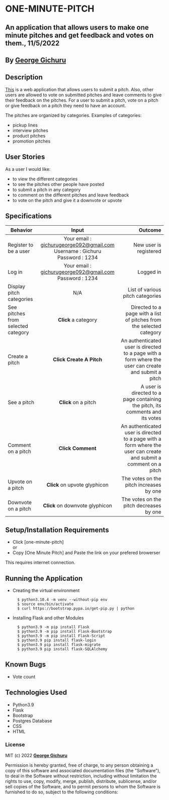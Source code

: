 # ONE-MINUTE-PITCH

## An application that allows users to make one minute pitches and get feedback and votes on them., 11/5/2022


## By **[George Gichuru](https://github.com/GEORGE-GICHURU)**

## Description
[This](https://python-one-minute-pitch.herokuapp.com) is a web application that allows users to submit a pitch. Also, other users are allowed to vote on submitted pitches and leave comments to give their feedback on the pitches. For a user to submit a pitch, vote on a pitch or give feedback on a pitch they need to have an account. <br>

The pitches are organized by categories. Examples of categories: <br> 
- pickup lines
- interview pitches
- product pitches
- promotion pitches

## User Stories
As a user I would like:
* to view the different categories
* to see the pitches other people have posted
* to submit a pitch in any category
* to comment on the different pitches and leave feedback
* to vote on the pitch and give it a downvote or upvote

## Specifications

| Behavior        | Input           | Outcome  |
| ------------- |:-------------:| -----:|
| Register to be a user | Your email : gichurugeorge092@gmail.com <br> Username : Gichuru <br> Password : 1234 | New user is registered |
| Log in | Your email : gichurugeorge092@gmail.com <br> Password : 1234 | Logged in |
| Display pitch categories | N/A | List of various pitch categories |
| See pitches from selected category | **Click** a category | Directed to a page with a list of pitches from the selected category |
| Create a pitch | **Click Create A Pitch** | An authenticated user is directed to a page with a form where the user can create and submit a pitch |
| See a pitch | **Click** on a pitch | A user is directed to a page containing the pitch, its comments and its votes |
| Comment on a pitch | **Click Comment** | An authenticated user is directed to a page with a form where the user can create and submit a comment on a pitch |
| Upvote on a pitch | **Click** on upvote glyphicon | The votes on the pitch increases by one |
| Downvote on a pitch | **Click** on downvote glyphicon | The votes on the pitch decreases by one |

## Setup/Installation Requirements

* Click [one-minute-pitch] <br/>
  or <br/>
* Copy [One Minute Pitch] and  Paste the link on your prefered browerser

This requires internet connection.

## Running the Application

- Creating the virtual environment

        $ python3.10.4 -m venv --without-pip env
        $ source env/bin/activate
        $ curl https://bootstrap.pypa.io/get-pip.py | python

- Installing Flask and other Modules

        $ python3.9 -m pip install Flask
        $ python3.9 -m pip install Flask-Bootstrap
        $ python3.9 -m pip install Flask-Script
        $ python3.9 pip install flask-login
        $ python3.9 pip install flask-migrate
        $ python3.9 pip install flask-SQLAlchemy

## Known Bugs

- Vote count

## Technologies Used
- Python3.9
- Flask
- Bootstrap
- Postgres Database
- CSS
- HTML

### License

MIT (c) 2022 **[George Gichuru](https://github.com/GEORGE-GICHURU)**

Permission is hereby granted, free of charge, to any person obtaining a copy
of this software and associated documentation files (the "Software"), to deal
in the Software without restriction, including without limitation the rights
to use, copy, modify, merge, publish, distribute, sublicense, and/or sell
copies of the Software, and to permit persons to whom the Software is
furnished to do so, subject to the following conditions:
